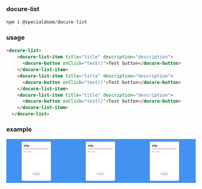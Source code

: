 ### docure-list

```js
npm i @specialdoom/docure-list
```

### usage

```html
<docure-list>
    <docure-list-item title="title" description="description">
      <docure-button onClick="test()">Test button</docure-button>
    </docure-list-item>
    <docure-list-item title="title" description="description">
      <docure-button onClick="test()">Test button</docure-button>
    </docure-list-item>
    <docure-list-item title="title" description="description">
      <docure-button onClick="test()">Test button</docure-button>
    </docure-list-item>
  </docure-list>
```

### example 

![Presentation](presentation.png)